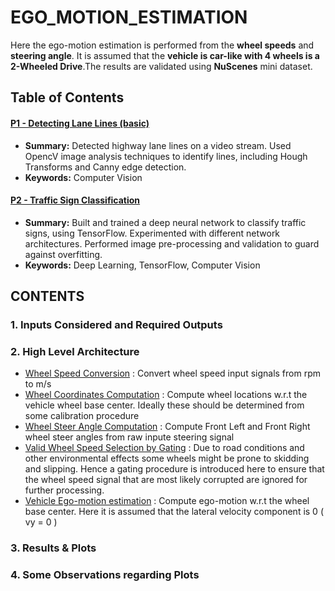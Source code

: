 # EGO_MOTION_ESTIMATION
Here the ego-motion estimation is performed from the **wheel speeds** and **steering angle**. It is assumed that the **vehicle is car-like with 4 wheels is a 2-Wheeled Drive**.The results are validated using **NuScenes** mini dataset.

## Table of Contents

#### [P1 - Detecting Lane Lines (basic)](project_1_lane_finding_basic)
 - **Summary:** Detected highway lane lines on a video stream. Used OpencV image analysis techniques to identify lines, including Hough Transforms and Canny edge detection.
 - **Keywords:** Computer Vision
 
#### [P2 - Traffic Sign Classification](project_2_traffic_sign_classifier)
 - **Summary:** Built and trained a deep neural network to classify traffic signs, using TensorFlow. Experimented with different network architectures. Performed image pre-processing and validation to guard against overfitting.
 - **Keywords:** Deep Learning, TensorFlow, Computer Vision


## CONTENTS

### 1. Inputs Considered and Required Outputs
### 2. High Level Architecture
   - <ins>Wheel Speed Conversion</ins> : Convert wheel speed input signals from rpm to m/s
   - <ins>Wheel Coordinates Computation</ins> : Compute wheel locations w.r.t the vehicle wheel base center. Ideally these should be determined from some calibration procedure
   - <ins>Wheel Steer Angle Computation</ins> : Compute Front Left and Front Right wheel steer angles from raw inpute steering signal
   - <ins>Valid Wheel Speed Selection by Gating</ins> : Due to road conditions and other environmental effects some wheels might be prone to skidding and slipping. Hence a gating procedure is introduced here to ensure that the wheel speed signal that are most likely corrupted are ignored for further processing. 
   - <ins>Vehicle Ego-motion estimation</ins> : Compute ego-motion w.r.t the wheel base center. Here it is assumed that the lateral velocity component is 0 ( vy = 0 )
### 3. Results & Plots
### 4. Some Observations regarding Plots
